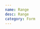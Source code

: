 ```yaml
---
name: Range
desc: Range
category: Form
---
```


<core-knobs element="core-range">
  <core-range sensitivity="0.8" step="1" value="10"><core-range>
</core-knobs>
